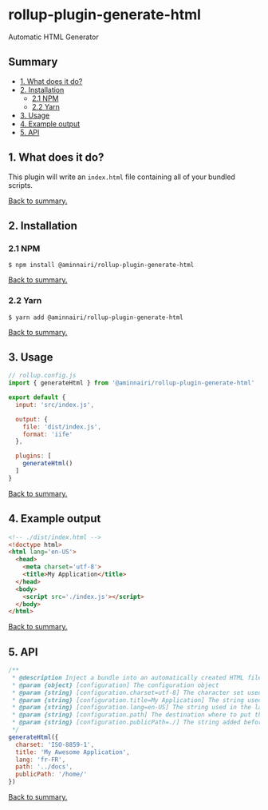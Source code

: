 # rollup-plugin-generate-html

Automatic HTML Generator

## Summary

* [1. What does it do?]()
* [2. Installation]()
  * [2.1 NPM]()
  * [2.2 Yarn]()
* [3. Usage]()
* [4. Example output]()
* [5. API]()


## 1. What does it do?

This plugin will write an `index.html` file containing all of your bundled scripts.

[Back to summary.](#summary)

## 2. Installation

### 2.1 NPM

```shell
$ npm install @aminnairi/rollup-plugin-generate-html
```

[Back to summary.](#summary)

### 2.2 Yarn

```shell
$ yarn add @aminnairi/rollup-plugin-generate-html
```

[Back to summary.](#summary)

## 3. Usage

```javascript
// rollup.config.js
import { generateHtml } from '@aminnairi/rollup-plugin-generate-html'

export default {
  input: 'src/index.js',

  output: {
    file: 'dist/index.js',
    format: 'iife'
  },

  plugins: [
    generateHtml()
  ]
}
```

[Back to summary.](#summary)

## 4. Example output

```html
<!-- ./dist/index.html -->
<!doctype html>
<html lang='en-US'>
  <head>
    <meta charset='utf-8'>
    <title>My Application</title>
  </head>
  <body>
    <script src='./index.js'></script>
  </body>
</html>
```

[Back to summary.](#summary)

## 5. API

```javascript
/**
 * @description Inject a bundle into an automatically created HTML file
 * @param {object} [configuration] The configuration object
 * @param {string} [configuration.charset=utf-8] The character set used in the meta charset tag
 * @param {string} [configuration.title=My Application] The string used in the HTML title tag
 * @param {string} [configuration.lang=en-US] The string used in the lang attribute of the html tag
 * @param {string} [configuration.path] The destination where to put the HTML file (default to rollup.output.file base directory)
 * @param {string} [configuration.publicPath=./] The string added before the script url
 */
generateHtml({
  charset: 'ISO-8859-1',
  title: 'My Awesome Application',
  lang: 'fr-FR',
  path: '../docs',
  publicPath: '/home/'
})
```

[Back to summary.](#summary)